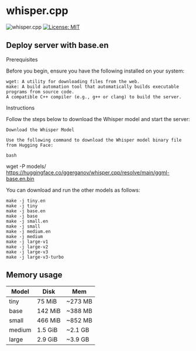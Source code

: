 # whisper.cpp

![whisper.cpp](https://user-images.githubusercontent.com/1991296/235238348-05d0f6a4-da44-4900-a1de-d0707e75b763.jpeg)
[![License: MIT](https://img.shields.io/badge/license-MIT-blue.svg)](https://opensource.org/licenses/MIT)

## Deploy server with base.en

Prerequisites

Before you begin, ensure you have the following installed on your system:

    wget: A utility for downloading files from the web.
    make: A build automation tool that automatically builds executable programs from source code.
    A compatible C++ compiler (e.g., g++ or clang) to build the server.

Instructions

Follow the steps below to download the Whisper model and start the server:

    Download the Whisper Model

    Use the following command to download the Whisper model binary file from Hugging Face:

    bash

wget -P models/ https://huggingface.co/ggerganov/whisper.cpp/resolve/main/ggml-base.en.bin

You can download and run the other models as follows:

```
make -j tiny.en
make -j tiny
make -j base.en
make -j base
make -j small.en
make -j small
make -j medium.en
make -j medium
make -j large-v1
make -j large-v2
make -j large-v3
make -j large-v3-turbo
```

## Memory usage

| Model  | Disk    | Mem     |
| ------ | ------- | ------- |
| tiny   | 75 MiB  | ~273 MB |
| base   | 142 MiB | ~388 MB |
| small  | 466 MiB | ~852 MB |
| medium | 1.5 GiB | ~2.1 GB |
| large  | 2.9 GiB | ~3.9 GB |
